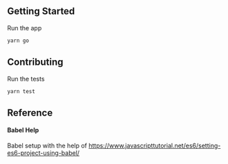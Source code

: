 ## Getting Started

Run the app
```js
yarn go
```

## Contributing
Run the tests
```js
yarn test
```

## Reference

#### Babel Help
Babel setup with the help of https://www.javascripttutorial.net/es6/setting-es6-project-using-babel/
